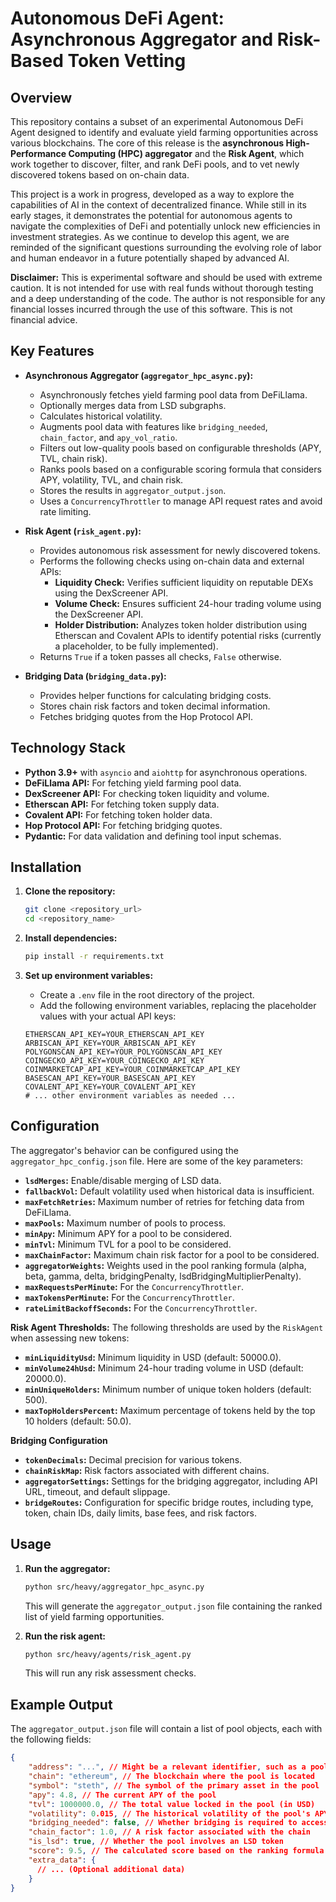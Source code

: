 # Autonomous DeFi Agent: Asynchronous Aggregator and Risk-Based Token Vetting

## Overview

This repository contains a subset of an experimental Autonomous DeFi Agent designed to identify and evaluate yield farming opportunities across various blockchains. The core of this release is the **asynchronous High-Performance Computing (HPC) aggregator** and the **Risk Agent**, which work together to discover, filter, and rank DeFi pools, and to vet newly discovered tokens based on on-chain data.

This project is a work in progress, developed as a way to explore the capabilities of AI in the context of decentralized finance. While still in its early stages, it demonstrates the potential for autonomous agents to navigate the complexities of DeFi and potentially unlock new efficiencies in investment strategies. As we continue to develop this agent, we are reminded of the significant questions surrounding the evolving role of labor and human endeavor in a future potentially shaped by advanced AI.

**Disclaimer:** This is experimental software and should be used with extreme caution. It is not intended for use with real funds without thorough testing and a deep understanding of the code. The author is not responsible for any financial losses incurred through the use of this software. This is not financial advice.

## Key Features

*   **Asynchronous Aggregator (`aggregator_hpc_async.py`):**
    *   Asynchronously fetches yield farming pool data from DeFiLlama.
    *   Optionally merges data from LSD subgraphs.
    *   Calculates historical volatility.
    *   Augments pool data with features like `bridging_needed`, `chain_factor`, and `apy_vol_ratio`.
    *   Filters out low-quality pools based on configurable thresholds (APY, TVL, chain risk).
    *   Ranks pools based on a configurable scoring formula that considers APY, volatility, TVL, and chain risk.
    *   Stores the results in `aggregator_output.json`.
    *   Uses a `ConcurrencyThrottler` to manage API request rates and avoid rate limiting.

*   **Risk Agent (`risk_agent.py`):**
    *   Provides autonomous risk assessment for newly discovered tokens.
    *   Performs the following checks using on-chain data and external APIs:
        *   **Liquidity Check:** Verifies sufficient liquidity on reputable DEXs using the DexScreener API.
        *   **Volume Check:** Ensures sufficient 24-hour trading volume using the DexScreener API.
        *   **Holder Distribution:** Analyzes token holder distribution using Etherscan and Covalent APIs to identify potential risks (currently a placeholder, to be fully implemented).
    *   Returns `True` if a token passes all checks, `False` otherwise.

*   **Bridging Data (`bridging_data.py`):**
    *   Provides helper functions for calculating bridging costs.
    *   Stores chain risk factors and token decimal information.
    *   Fetches bridging quotes from the Hop Protocol API.

## Technology Stack

*   **Python 3.9+** with `asyncio` and `aiohttp` for asynchronous operations.
*   **DeFiLlama API:** For fetching yield farming pool data.
*   **DexScreener API:** For checking token liquidity and volume.
*   **Etherscan API:** For fetching token supply data.
*   **Covalent API:** For fetching token holder data.
*   **Hop Protocol API:** For fetching bridging quotes.
*   **Pydantic:** For data validation and defining tool input schemas.

## Installation

1.  **Clone the repository:**

    ```bash
    git clone <repository_url>
    cd <repository_name>
    ```

2.  **Install dependencies:**

    ```bash
    pip install -r requirements.txt
    ```

3.  **Set up environment variables:**

    *   Create a `.env` file in the root directory of the project.
    *   Add the following environment variables, replacing the placeholder values with your actual API keys:

    ```
    ETHERSCAN_API_KEY=YOUR_ETHERSCAN_API_KEY
    ARBISCAN_API_KEY=YOUR_ARBISCAN_API_KEY
    POLYGONSCAN_API_KEY=YOUR_POLYGONSCAN_API_KEY
    COINGECKO_API_KEY=YOUR_COINGECKO_API_KEY
    COINMARKETCAP_API_KEY=YOUR_COINMARKETCAP_API_KEY
    BASESCAN_API_KEY=YOUR_BASESCAN_API_KEY
    COVALENT_API_KEY=YOUR_COVALENT_API_KEY
    # ... other environment variables as needed ...
    ```

## Configuration

The aggregator's behavior can be configured using the `aggregator_hpc_config.json` file. Here are some of the key parameters:

*   **`lsdMerges`:**  Enable/disable merging of LSD data.
*   **`fallbackVol`:** Default volatility used when historical data is insufficient.
*   **`maxFetchRetries`:** Maximum number of retries for fetching data from DeFiLlama.
*   **`maxPools`:** Maximum number of pools to process.
*   **`minApy`:** Minimum APY for a pool to be considered.
*   **`minTvl`:** Minimum TVL for a pool to be considered.
*   **`maxChainFactor`:** Maximum chain risk factor for a pool to be considered.
*   **`aggregatorWeights`:** Weights used in the pool ranking formula (alpha, beta, gamma, delta, bridgingPenalty, lsdBridgingMultiplierPenalty).
*   **`maxRequestsPerMinute`:**  For the `ConcurrencyThrottler`.
*   **`maxTokensPerMinute`:** For the `ConcurrencyThrottler`.
*   **`rateLimitBackoffSeconds`:** For the `ConcurrencyThrottler`.

**Risk Agent Thresholds:**
The following thresholds are used by the `RiskAgent` when assessing new tokens:

*   **`minLiquidityUsd`:** Minimum liquidity in USD (default: 50000.0).
*   **`minVolume24hUsd`:** Minimum 24-hour trading volume in USD (default: 20000.0).
*   **`minUniqueHolders`:** Minimum number of unique token holders (default: 500).
*   **`maxTopHoldersPercent`:** Maximum percentage of tokens held by the top 10 holders (default: 50.0).

**Bridging Configuration**
*   **`tokenDecimals`:** Decimal precision for various tokens.
*   **`chainRiskMap`:** Risk factors associated with different chains.
*   **`aggregatorSettings`:** Settings for the bridging aggregator, including API URL, timeout, and default slippage.
*   **`bridgeRoutes`:** Configuration for specific bridge routes, including type, token, chain IDs, daily limits, base fees, and risk factors.

## Usage

1.  **Run the aggregator:**

    ```bash
    python src/heavy/aggregator_hpc_async.py
    ```

    This will generate the `aggregator_output.json` file containing the ranked list of yield farming opportunities.

2.  **Run the risk agent:**

    ```bash
    python src/heavy/agents/risk_agent.py
    ```

    This will run any risk assessment checks.

## Example Output

The `aggregator_output.json` file will contain a list of pool objects, each with the following fields:

```json
{
    "address": "...", // Might be a relevant identifier, such as a pool id
    "chain": "ethereum", // The blockchain where the pool is located
    "symbol": "steth", // The symbol of the primary asset in the pool
    "apy": 4.8, // The current APY of the pool
    "tvl": 1000000.0, // The total value locked in the pool (in USD)
    "volatility": 0.015, // The historical volatility of the pool's APY
    "bridging_needed": false, // Whether bridging is required to access this pool
    "chain_factor": 1.0, // A risk factor associated with the chain
    "is_lsd": true, // Whether the pool involves an LSD token
    "score": 9.5, // The calculated score based on the ranking formula
    "extra_data": {
      // ... (Optional additional data)
    }
}
